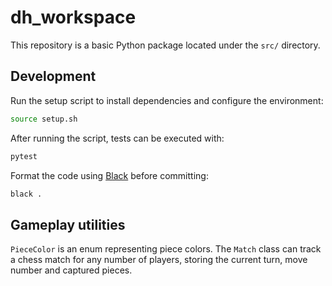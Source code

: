 # dh_workspace

This repository is a basic Python package located under the `src/` directory.

## Development

Run the setup script to install dependencies and configure the environment:

```bash
source setup.sh
```

After running the script, tests can be executed with:

```bash
pytest
```

Format the code using [Black](https://black.readthedocs.io/) before committing:

```bash
black .
```

## Gameplay utilities

`PieceColor` is an enum representing piece colors. The `Match` class can track a
chess match for any number of players, storing the current turn, move number and
captured pieces.
